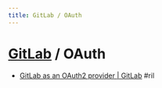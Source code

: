 ```yaml
---
title: GitLab / OAuth
---
```

# [GitLab](gitlab.md) / OAuth

  - [GitLab as an OAuth2 provider \| GitLab](https://docs.gitlab.com/ee/api/oauth2.html) #ril
